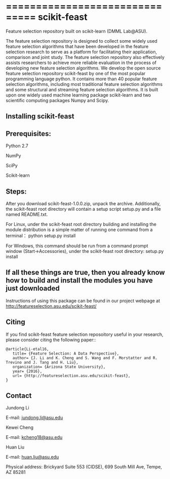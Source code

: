 ===============================
scikit-feast
===============================
Feature selection repository built on scikit-learn (DMML Lab@ASU). 

The feature selection repository is designed to collect some widely used feature selection algorithms that have been developed in the feature selection research to serve as a platform for facilitating their application, comparison and joint study. The feature selection repository also effectively assists researchers to achieve more reliable evaluation in the process of developing new feature selection algorithms. We develop the open source feature selection repository scikit-feast by one of the most popular programming language python. It contains more than 40 popular feature selection algorithms, including most traditional feature selection algorithms and some structural and streaming feature selection algorithms. It is built upon one widely used machine learning package scikit-learn and two scientific computing packages Numpy and Scipy.

Installing scikit-feast
------
Prerequisites:
------
Python 2.7

NumPy

SciPy

Scikit-learn

Steps:
------
After you download scikit-feast-1.0.0.zip, unpack the archive. Additionally, the scikit-feast root directory will contain a setup script setup.py and a file named README.txt.

For Linux, under the scikit-feast root directory building and installing the module distribution is a simple matter of running one command from a terminal：
python setup.py install

For Windows, this command should be run from a command prompt window (Start->Accessories), under the scikit-feast root directory:
setup.py install

If all these things are true, then you already know how to build and install the modules you have just downloaded
------
Instructions of using this package can be found in our project webpage at http://featureselection.asu.edu/scikit-feast/

Citing
------
If you find scikit-feast feature selection reposoitory useful in your research, please consider citing the following paper::

    @article{Li-etal16,
       title= {Feature Selection: A Data Perspective},
       author= {J. Li and K. Cheng and S. Wang and F. Morstatter and R. Trevino and J. Tang and H. Liu},
       organization= {Arizona State University},
       year= {2016},
       url= {http://featureselection.asu.edu/scikit-feast},
    }
    
Contact
------
Jundong Li

E-mail: jundong.li@asu.edu

Kewei Cheng

E-mail: kcheng18@asu.edu

Huan Liu

E-mail: huan.liu@asu.edu

Physical address: Brickyard Suite 553 (CIDSE), 699 South Mill Ave, Tempe, AZ 85281

